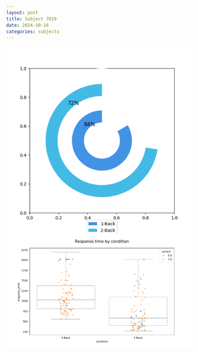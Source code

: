 ```yaml
---
layout: post
title: Subject 7019
date: 2024-10-16
categories: subjects
---
```


![](data/7019/run-13/7019_accuracy_by_condition.png)
![](data/7019/run-13/7019_response_time_by_condition.png)
